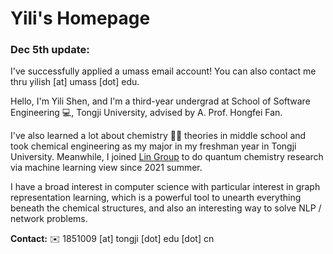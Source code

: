 # Yili's Homepage

### Dec 5th update:
I've successfully applied a umass email account! You can also contact me thru yilish [at] umass [dot] edu.

Hello, I'm Yili Shen, and I'm a third-year undergrad at School of Software Engineering 💻, Tongji University, advised by A. Prof. Hongfei Fan.


I've also learned a lot about chemistry 🧑‍🔬 theories in middle school and took chemical engineering as my major in my freshman year in Tongji University. Meanwhile, I joined [Lin Group](https://elements.chem.umass.edu/zlinqcgroup/) to do quantum chemistry research via machine learning view since 2021 summer.

I have a broad interest in computer science with particular interest in graph representation learning, which is a powerful tool to unearth everything beneath the chemical structures, and also an interesting way to solve NLP / network problems.

**Contact:** ✉️ 1851009 [at] tongji [dot] edu [dot] cn

